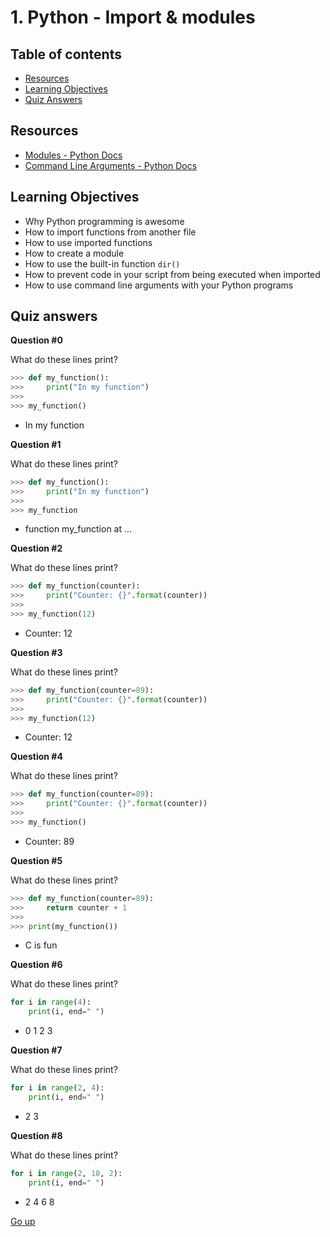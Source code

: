 # 1. Python - Import & modules

## Table of contents
   * [Resources](#resources)
   * [Learning Objectives](#learning-objectives)
   * [Quiz Answers](#quiz-answers)


## Resources
- [Modules - Python Docs](https://docs.python.org/3/tutorial/modules.html)
- [Command Line Arguments - Python Docs](https://docs.python.org/3/tutorial/stdlib.html#command-line-arguments)

## Learning Objectives

- Why Python programming is awesome
- How to import functions from another file
- How to use imported functions
- How to create a module
- How to use the built-in function `dir()`
- How to prevent code in your script from being executed when imported
- How to use command line arguments with your Python programs

## Quiz answers

__Question #0__
 
What do these lines print?
```python
>>> def my_function():
>>>     print("In my function")
>>> 
>>> my_function()
```
- In my function

__Question #1__

What do these lines print?
```python
>>> def my_function():
>>>     print("In my function")
>>> 
>>> my_function
```
- function my_function at …

__Question #2__

What do these lines print?
```python
>>> def my_function(counter):
>>>     print("Counter: {}".format(counter))
>>> 
>>> my_function(12)
```
- Counter: 12

__Question #3__

What do these lines print?
```python
>>> def my_function(counter=89):
>>>     print("Counter: {}".format(counter))
>>> 
>>> my_function(12)
```
- Counter: 12

__Question #4__

What do these lines print?

```python
>>> def my_function(counter=89):
>>>     print("Counter: {}".format(counter))
>>> 
>>> my_function()
```
- Counter: 89

__Question #5__

What do these lines print?
```python
>>> def my_function(counter=89):
>>>     return counter + 1
>>> 
>>> print(my_function())
```
- C is fun

__Question #6__

What do these lines print?
```python
for i in range(4):
    print(i, end=" ")
```
- 0 1 2 3

__Question #7__

What do these lines print?
```python
for i in range(2, 4):
    print(i, end=" ")
```
- 2 3

__Question #8__

What do these lines print?
```python
for i in range(2, 10, 2):
    print(i, end=" ")
```
- 2 4 6 8

[Go up](#table-of-contents)
